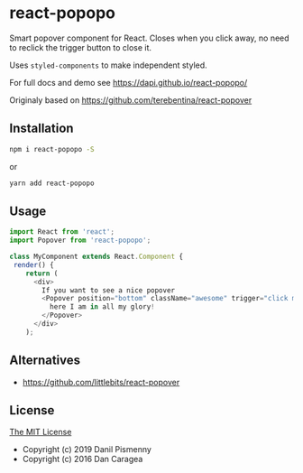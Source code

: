 # react-popopo

Smart popover component for React. Closes when you click away, no need to reclick the trigger button to close it. 

Uses `styled-components` to make independent styled.

For full docs and demo see https://dapi.github.io/react-popopo/

Originaly based on https://github.com/terebentina/react-popover

## Installation

```bash
npm i react-popopo -S
```

or 

```bash
yarn add react-popopo
```

## Usage

```javascript
import React from 'react';
import Popover from 'react-popopo';

class MyComponent extends React.Component {
 render() {
    return (
      <div>
        If you want to see a nice popover 
        <Popover position="bottom" className="awesome" trigger="click me">
          here I am in all my glory!
        </Popover>
      </div>
    );
```


## Alternatives

* https://github.com/littlebits/react-popover

## License

[The MIT License](./LICENSE)

* Copyright (c) 2019 Danil Pismenny
* Copyright (c) 2016 Dan Caragea
